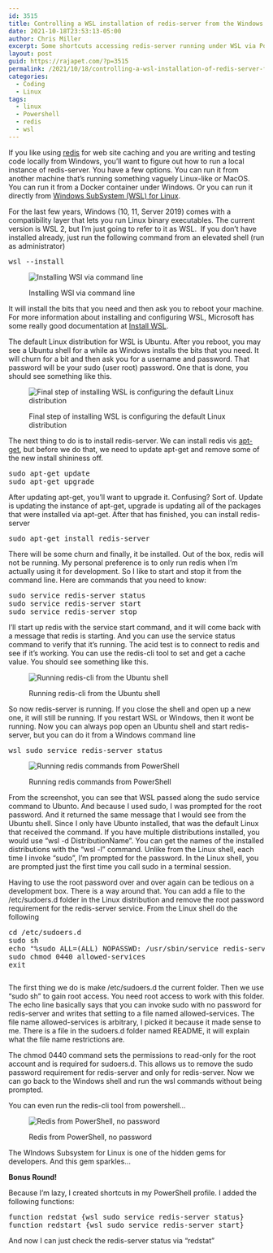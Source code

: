 ```yaml
---
id: 3515
title: Controlling a WSL installation of redis-server from the Windows command line
date: 2021-10-18T23:53:13-05:00
author: Chris Miller
excerpt: Some shortcuts accessing redis-server running under WSL via PowerShell
layout: post
guid: https://rajapet.com/?p=3515
permalink: /2021/10/18/controlling-a-wsl-installation-of-redis-server-from-the-windows-command-line/
categories:
  - Coding
  - Linux
tags:
  - linux
  - Powershell
  - redis
  - wsl
---
```

If you like using [redis](https://redis.io/) for web site caching and you are writing and testing code locally from Windows, you&#8217;ll want to figure out how to run a local instance of redis-server. You have a few options. You can run it from another machine that&#8217;s running something vaguely Linux-like or MacOS. You can run it from a Docker container under Windows. Or you can run it directly from <a href="http://Windows SubSystem (WSL) for Linux" data-wplink-url-error="true">Windows SubSystem (WSL) for Linux</a>.

For the last few years, Windows (10, 11, Server 2019) comes with a compatibility layer that lets you run Linux binary executables. The current version is WSL 2, but I&#8217;m just going to refer to it as WSL.  If you don&#8217;t have installed already, just run the following command from an elevated shell (run as administrator)

<div class="wp-block-syntaxhighlighter-code ">
  <pre class="brush: powershell; gutter: false; title: ; notranslate" title="">
wsl --install
</pre>
</div><figure class="wp-block-image size-large">

<img src="https://i2.wp.com/photos.smugmug.com/Blog/n-zwT5d/2021/i-pTtQzxz/0/0a5988c8/L/02%20-%20wsl-install-L.png?w=680&#038;ssl=1" alt="Installing WSl via command line" data-recalc-dims="1" /> <figcaption>Installing WSl via command line</figcaption></figure> 

It will install the bits that you need and then ask you to reboot your machine. For more information about installing and configuring WSL, Microsoft has some really good documentation at [Install WSL](https://docs.microsoft.com/en-us/windows/wsl/install).

The default Linux distribution for WSL is Ubuntu. After you reboot, you may see a Ubuntu shell for a while as Windows installs the bits that you need. It will churn for a bit and then ask you for a username and password. That password will be your sudo (user root) password. One that is done, you should see something like this.<figure class="wp-block-image size-large">

<img src="https://i2.wp.com/photos.smugmug.com/Blog/n-zwT5d/2021/i-43gLWHP/0/54984ae6/L/02%20-%20ubuntu-install-L.png?w=680&#038;ssl=1" alt="Final step of installing WSL is configuring the default Linux distribution" data-recalc-dims="1" /> <figcaption>Final step of installing WSL is configuring the default Linux distribution</figcaption></figure> 

The next thing to do is to install redis-server. We can install redis vis [apt-get](https://en.wikipedia.org/wiki/APT_(software)), but before we do that, we need to update apt-get and remove some of the new install shininess off.

<div class="wp-block-syntaxhighlighter-code ">
  <pre class="brush: bash; gutter: false; title: ; notranslate" title="">
sudo apt-get update
sudo apt-get upgrade
</pre>
</div>

After updating apt-get, you&#8217;ll want to upgrade it. Confusing? Sort of. Update is updating the instance of apt-get, upgrade is updating all of the packages that were installed via apt-get. After that has finished, you can install redis-server

<div class="wp-block-syntaxhighlighter-code ">
  <pre class="brush: bash; gutter: false; title: ; notranslate" title="">
sudo apt-get install redis-server
</pre>
</div>

There will be some churn and finally, it be installed. Out of the box, redis will not be running. My personal preference is to only run redis when I&#8217;m actually using it for development. So I Iike to start and stop it from the command line. Here are commands that you need to know:

<div class="wp-block-syntaxhighlighter-code ">
  <pre class="brush: bash; gutter: false; title: ; notranslate" title="">
sudo service redis-server status
sudo service redis-server start
sudo service redis-server stop
</pre>
</div>

I&#8217;ll start up redis with the service start command, and it will come back with a message that redis is starting. And you can use the service status command to verify that it&#8217;s running. The acid test is to connect to redis and see if it&#8217;s working. You can use the redis-cli tool to set and get a cache value. You should see something like this.<figure class="wp-block-image size-large">

<img src="https://i2.wp.com/photos.smugmug.com/Blog/n-zwT5d/2021/i-vLhVGKK/0/6aaf4c9d/O/04%20-%20redis-cli.png?w=680&#038;ssl=1" alt="Running redis-cli from the Ubuntu shell" data-recalc-dims="1" /> <figcaption>Running redis-cli from the Ubuntu shell</figcaption></figure> 

So now redis-server is running. If you close the shell and open up a new one, it will still be running. If you restart WSL or Windows, then it wont be running. Now you can always pop open an Ubuntu shell and start redis-server, but you can do it from a Windows command line

<div class="wp-block-syntaxhighlighter-code ">
  <pre class="brush: powershell; gutter: false; title: ; notranslate" title="">
wsl sudo service redis-server status
</pre>
</div><figure class="wp-block-image size-large">

<img src="https://i2.wp.com/photos.smugmug.com/Blog/n-zwT5d/2021/i-ffr3dZN/0/71f62819/O/05%20-%20redis-pwsh.png?w=680&#038;ssl=1" alt="Running redis commands from PowerShell" data-recalc-dims="1" /> <figcaption>Running redis commands from PowerShell</figcaption></figure> 

From the screenshot, you can see that WSL passed along the sudo service command to Ubunto. And because I used sudo, I was prompted for the root password. And it returned the same message that I would see from the Ubuntu shell. Since I only have Ubunto installed, that was the default Linux that received the command. If you have multiple distributions installed, you would use &#8220;wsl -d DistributionName&#8221;. You can get the names of the installed distributions with the &#8220;wsl -l&#8221; command. Unlike from the Linux shell, each time I invoke &#8220;sudo&#8221;, I&#8217;m prompted for the password. In the Linux shell, you are prompted just the first time you call sudo in a terminal session.

Having to use the root password over and over again can be tedious on a development box. There is a way around that. You can add a file to the /etc/sudoers.d folder in the Linux distribution and remove the root password requirement for the redis-server service. From the Linux shell do the following

<div class="wp-block-syntaxhighlighter-code ">
  <pre class="brush: bash; gutter: false; title: ; notranslate" title="">
cd /etc/sudoers.d
sudo sh
echo "%sudo ALL=(ALL) NOPASSWD: /usr/sbin/service redis-server *" &gt;&gt; allowed-services
sudo chmod 0440 allowed-services
exit
</pre>
</div><figure class="wp-block-image size-large">

<img src="https://i1.wp.com/photos.smugmug.com/Blog/n-zwT5d/2021/i-bdhLSQW/0/003b70be/O/06%20-%20sudoers.png?w=680&#038;ssl=1" alt="" data-recalc-dims="1" /> </figure> 

The first thing we do is make /etc/sudoers.d the current folder. Then we use &#8220;sudo sh&#8221; to gain root access. You need root access to work with this folder. The echo line basically says that you can invoke sudo with no password for redis-server and writes that setting to a file named allowed-services. The file name allowed-services is arbitrary, I picked it because it made sense to me. There is a file in the sudoers.d folder named README, it will explain what the file name restrictions are.

The chmod 0440 command sets the permissions to read-only for the root account and is required for sudoers.d. This allows us to remove the sudo password requirement for redis-server and only for redis-server. Now we can go back to the Windows shell and run the wsl commands without being prompted.

You can even run the redis-cli tool from powershell&#8230;<figure class="wp-block-image size-large">

<img src="https://i2.wp.com/photos.smugmug.com/Blog/n-zwT5d/2021/i-5jWGFRF/0/c4e9ba5e/O/07%20-%20redis-pwsh.png?w=680&#038;ssl=1" alt="Redis from PowerShell, no password" data-recalc-dims="1" /> <figcaption>Redis from PowerShell, no password</figcaption></figure> 

The WIndows Subsystem for Linux is one of the hidden gems for developers. And this gem sparkles&#8230;

**Bonus Round!**

Because I&#8217;m lazy, I created shortcuts in my PowerShell profile. I added the following functions:

<div class="wp-block-syntaxhighlighter-code ">
  <pre class="brush: powershell; gutter: false; title: ; notranslate" title="">
function redstat {wsl sudo service redis-server status}
function redstart {wsl sudo service redis-server start}
</pre>
</div>

And now I can just check the redis-server status via &#8220;redstat&#8221;<figure class="wp-block-image size-large">

<img src="https://i0.wp.com/photos.smugmug.com/Blog/n-zwT5d/2021/i-MBk5v8J/0/afa5b1b0/O/08-redstat.png?w=680&#038;ssl=1" alt="" data-recalc-dims="1" /> </figure>